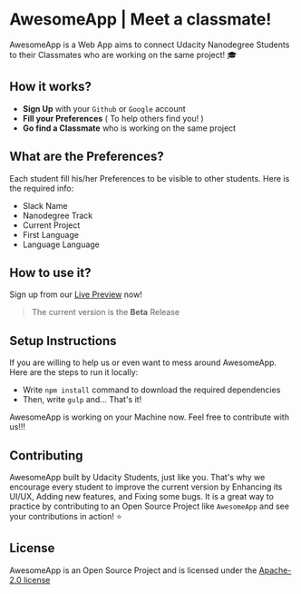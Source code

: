 # AwesomeApp | Meet a classmate!
AwesomeApp is a Web App aims to connect Udacity Nanodegree Students to their Classmates who are working on the same project! 🎓

## How it works?
- **Sign Up** with your `Github` or `Google` account
- **Fill your Preferences** ( To help others find you! )
- **Go find a Classmate** who is working on the same project

## What are the Preferences?
Each student fill his/her Preferences to be visible to other students. Here is the required info:
- Slack Name
- Nanodegree Track
- Current Project
- First Language
- Language Language

## How to use it?
Sign up from our [Live Preview](https://elharony.github.io/awesomeApp-Web/) now!
> The current version is the **Beta** Release

## Setup Instructions
If you are willing to help us or even want to mess around AwesomeApp. Here are the steps to run it locally:
- Write `npm install` command to download the required dependencies
- Then, write `gulp` and... That's it!

AwesomeApp is working on your Machine now. Feel free to contribute with us!!!

## Contributing
AwesomeApp built by Udacity Students, just like you. That's why we encourage every student to improve the current version by Enhancing its UI/UX, Adding new features, and Fixing some bugs. It is a great way to practice by contributing to an Open Source Project like `AwesomeApp` and see your contributions in action! ⭐️

## License
AwesomeApp is an Open Source Project and is licensed under the [Apache-2.0 license](https://github.com/elharony/awesomeApp-Web/blob/master/LICENSE)
